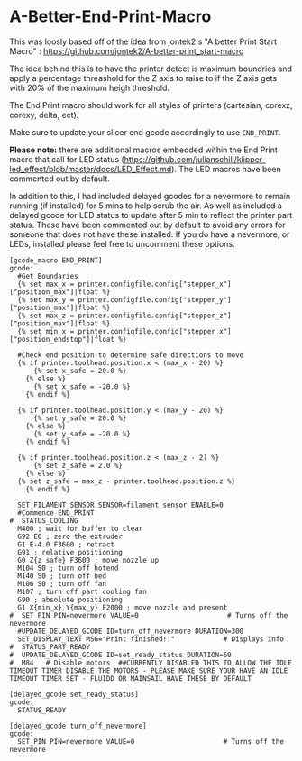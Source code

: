 # A-Better-End-Print-Macro

This was loosly based off of the idea from jontek2's "A better Print Start Macro" : https://github.com/jontek2/A-better-print_start-macro

The idea behind this is to have the printer detect is maximum boundries and apply a percentage threashold for the Z axis to raise to if the Z axis gets with 20% of the maximum heigh threshold. 

The End Print macro should work for all styles of printers (cartesian, corexz, corexy, delta, ect). 

Make sure to update your slicer end gcode accordingly to use `END_PRINT`.

<b>Please note:</b> there are additional macros embedded within the End Print macro that call for LED status (https://github.com/julianschill/klipper-led_effect/blob/master/docs/LED_Effect.md).
The LED macros have been commented out by default. 

In addition to this, I had included delayed gcodes for a nevermore to remain running (if installed) for 5 mins to help scrub the air. As well as included a delayed gcode for LED status to update after 5 min to reflect the printer part status. 
These have been commented out by default to avoid any errors for someone that does not have these installed. If you do have a nevermore, or LEDs, installed please feel free to uncomment these options. 

```
[gcode_macro END_PRINT]
gcode:
  #Get Boundaries
  {% set max_x = printer.configfile.config["stepper_x"]["position_max"]|float %}
  {% set max_y = printer.configfile.config["stepper_y"]["position_max"]|float %}
  {% set max_z = printer.configfile.config["stepper_z"]["position_max"]|float %}
  {% set min_x = printer.configfile.config["stepper_x"]["position_endstop"]|float %}

  #Check end position to determine safe directions to move
  {% if printer.toolhead.position.x < (max_x - 20) %}
      {% set x_safe = 20.0 %}
    {% else %}
      {% set x_safe = -20.0 %}
    {% endif %}

  {% if printer.toolhead.position.y < (max_y - 20) %}
      {% set y_safe = 20.0 %}
    {% else %}
      {% set y_safe = -20.0 %}
    {% endif %}

  {% if printer.toolhead.position.z < (max_z - 2) %}
      {% set z_safe = 2.0 %}
    {% else %}
  {% set z_safe = max_z - printer.toolhead.position.z %}
    {% endif %}

  SET_FILAMENT_SENSOR SENSOR=filament_sensor ENABLE=0
  #Commence END_PRINT
#  STATUS_COOLING
  M400 ; wait for buffer to clear
  G92 E0 ; zero the extruder
  G1 E-4.0 F3600 ; retract
  G91 ; relative positioning
  G0 Z{z_safe} F3600 ; move nozzle up
  M104 S0 ; turn off hotend
  M140 S0 ; turn off bed
  M106 S0 ; turn off fan
  M107 ; turn off part cooling fan
  G90 ; absolute positioning
  G1 X{min_x} Y{max_y} F2000 ; move nozzle and present
#  SET_PIN PIN=nevermore VALUE=0                      # Turns off the nevermore
  #UPDATE_DELAYED_GCODE ID=turn_off_nevermore DURATION=300
  SET_DISPLAY_TEXT MSG="Print finished!!"            # Displays info
#  STATUS_PART_READY
#  UPDATE_DELAYED_GCODE ID=set_ready_status DURATION=60
#  M84   # Disable motors  ##CURRENTLY DISABLED THIS TO ALLOW THE IDLE TIMEOUT TIMER DISABLE THE MOTORS - PLEASE MAKE SURE YOUR HAVE AN IDLE TIMEOUT TIMER SET - FLUIDD OR MAINSAIL HAVE THESE BY DEFAULT
```
```
[delayed_gcode set_ready_status]
gcode:
  STATUS_READY
```
```
[delayed_gcode turn_off_nevermore]
gcode:
  SET_PIN PIN=nevermore VALUE=0                      # Turns off the nevermore
```
